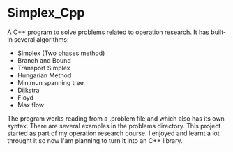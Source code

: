 # Simplex_Cpp

A C++ program to solve problems related to operation research. It has built-in several algorithms:
- Simplex (Two phases method)
- Branch and Bound
- Transport Simplex
- Hungarian Method
- Minimun spanning tree
- Dijkstra
- Floyd
- Max flow

The program works reading from a .problem file and which also has its own syntax. There are several examples in the problems directory.
This project started as part of my operation research course. I enjoyed and learnt a lot throught it so now I'am planning to turn it into an C++ library.
